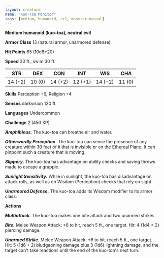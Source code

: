 ```yaml
---
layout: creature
name: "Kuo-Toa Monitor"
tags: [medium, humanoid, cr2, monster-manual]
---
```


**Medium humanoid (kuo-toa), neutral evil**

**Armor Class** 13 (natural armor, unarmored defense)

**Hit Points** 65 (10d8+20)

**Speed** 33 ft., swim 30 ft.

|   STR   |   DEX   |   CON   |   INT   |   WIS   |   CHA   |
|:-----:|:-----:|:-----:|:-----:|:-----:|:-----:|
| 14 (+2) | 10 (0) | 14 (+2) | 12 (+1) | 14 (+2) | 11 (0) |

**Skills** Perception +6, Religion +4

**Senses** darkvision 120 ft.

**Languages** Undercommon

**Challenge** 2 (450 XP)

***Amphibious.*** The kuo-toa can breathe air and water.

***Otherwordly Perception.*** The kuo-toa can sense the presence of any creature within 30 feet of it that is invisible or on the Ethereal Plane. It can pinpoint such a creature that is moving.

***Slippery.*** The kuo-toa has advantage on ability checks and saving throws made to escape a grapple.

***Sunlight Sensitivity.*** While in sunlight, the kuo-toa has disadvantage on attack rolls, as well as on Wisdom (Perception) checks that rely on sight.

***Unarmored Defense.*** The kuo-toa adds its Wisdom modifier to its armor class.

**Actions**

***Multiattack.*** The kuo-toa makes one bite attack and two unarmed strikes.

***Bite.*** Melee Weapon Attack: +6 to hit, reach 5 ft., one target. Hit: 4 (1d4 + 2) piercing damage.

***Unarmed Strike.*** Melee Weapon Attack: +6 to hit, reach 5 ft., one target. Hit: 5 (1d6 + 2) bludgeoning damage plus 3 (1d6) lightning damage, and the target can't take reactions until the end of the kuo-toa's next turn.

